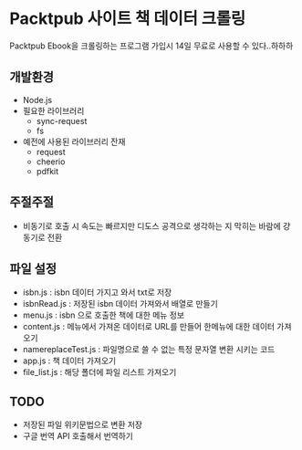 # Packtpub 사이트 책 데이터 크롤링 #

 Packtpub Ebook을 크롤링하는 프로그램
 가입시 14일 무료로 사용할 수 있다..하하하

## 개발환경 ##

* Node.js
* 필요한 라이브러리
  * sync-request
  * fs
* 예전에 사용된 라이브러리 잔재
  * request
  * cheerio
  * pdfkit


## 주절주절 ##

* 비동기로 호출 시 속도는 빠르지만 디도스 공격으로 생각하는 지 막히는 바람에 걍 동기로 전환

## 파일 설정 ##

* isbn.js : isbn 데이터 가지고 와서 txt로 저장
* isbnRead.js : 저장된 isbn 데이터 가져와서 배열로 만들기
* menu.js : isbn 으로 호출한 책에 대한 메뉴 정보
* content.js : 메뉴에서 가져온 데이터로 URL를 만들어 한메뉴에 대한 데이터 가져오기
* namereplaceTest.js : 파일명으로 쓸 수 없는 특정 문자열 변환 시키는 코드
* app.js : 책 데이터 가져오기
* file_list.js : 해당 폴더에 파일 리스트 가져오기

## TODO ##

* 저장된 파일 위키문법으로 변환 저장
* 구글 번역 API 호출해서 번역하기
